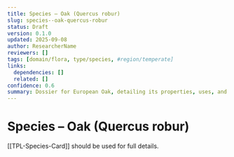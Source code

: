 ```yaml
---
title: Species – Oak (Quercus robur)
slug: species--oak-quercus-robur
status: Draft
version: 0.1.0
updated: 2025-09-08
author: ResearcherName
reviewers: []
tags: [domain/flora, type/species, #region/temperate]
links:
  dependencies: []
  related: []
confidence: 0.6
summary: Dossier for European Oak, detailing its properties, uses, and growth cycle.
---
```


# Species – Oak (Quercus robur)
[[TPL-Species-Card]] should be used for full details.
